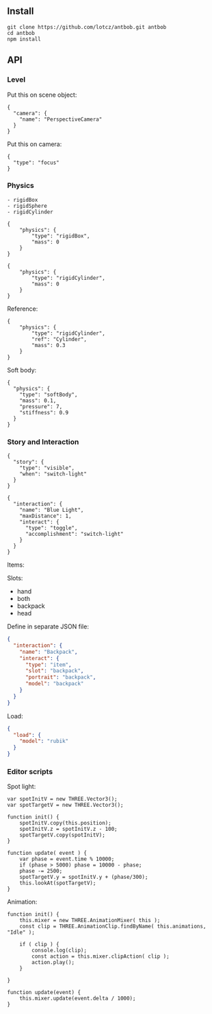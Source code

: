 ## Install

    git clone https://github.com/lotcz/antbob.git antbob
    cd antbob
    npm install

## API

### Level

Put this on scene object:

```
{
  "camera": {
    "name": "PerspectiveCamera"
  }
}
```

Put this on camera:

```
{
  "type": "focus"
}
```

### Physics

	- rigidBox
	- rigidSphere
	- rigidCylinder

```
{
	"physics": {
    	"type": "rigidBox",
    	"mass": 0
  	}
}

{
	"physics": {
    	"type": "rigidCylinder",
    	"mass": 0
  	}
}
```

Reference:

```
{
	"physics": {
		"type": "rigidCylinder",
		"ref": "Cylinder",
		"mass": 0.3
	}
}
```

Soft body:

```
{
  "physics": {
    "type": "softBody",
    "mass": 0.1,
    "pressure": 7,
    "stiffness": 0.9
  }
}
```

### Story and Interaction

```
{
  "story": {
    "type": "visible",
    "when": "switch-light"
  }
}
```

```
{
  "interaction": {
    "name": "Blue Light",
    "maxDistance": 1,
    "interact": {
      "type": "toggle",
      "accomplishment": "switch-light"
    }
  }
}
```

Items:

Slots:
 - hand
 - both
 - backpack
 - head

Define in separate JSON file:
```json
{
  "interaction": {
    "name": "Backpack",
    "interact": {
      "type": "item",
      "slot": "backpack",
      "portrait": "backpack",
      "model": "backpack"
    }
  }
}
```

Load:
```json
{
  "load": {
    "model": "rubik"
  }
}
```

### Editor scripts

Spot light:
```
var spotInitV = new THREE.Vector3();
var spotTargetV = new THREE.Vector3();

function init() {
	spotInitV.copy(this.position);
	spotInitV.z = spotInitV.z - 100;
	spotTargetV.copy(spotInitV);
}

function update( event ) {
	var phase = event.time % 10000;
	if (phase > 5000) phase = 10000 - phase;
	phase -= 2500;
	spotTargetV.y = spotInitV.y + (phase/300);
	this.lookAt(spotTargetV);
}
```

Animation:

```
function init() {
	this.mixer = new THREE.AnimationMixer( this );
	const clip = THREE.AnimationClip.findByName( this.animations, "Idle" );

	if ( clip ) {
		console.log(clip);
		const action = this.mixer.clipAction( clip );
		action.play();
	}

}

function update(event) {
	this.mixer.update(event.delta / 1000);
}
```
